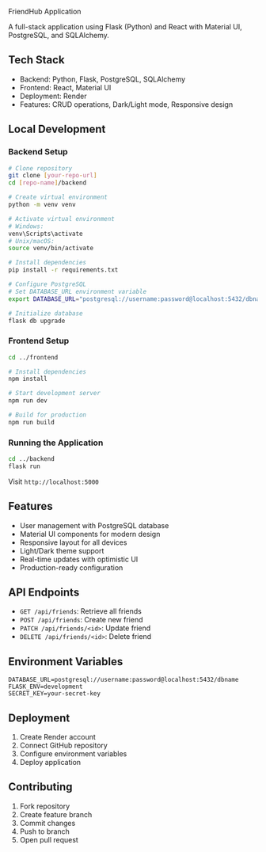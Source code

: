 FriendHub Application

A full-stack application using Flask (Python) and React with Material UI, PostgreSQL, and SQLAlchemy.

## Tech Stack
- Backend: Python, Flask, PostgreSQL, SQLAlchemy
- Frontend: React, Material UI
- Deployment: Render
- Features: CRUD operations, Dark/Light mode, Responsive design

## Local Development

### Backend Setup
```bash
# Clone repository
git clone [your-repo-url]
cd [repo-name]/backend

# Create virtual environment
python -m venv venv

# Activate virtual environment
# Windows:
venv\Scripts\activate
# Unix/macOS:
source venv/bin/activate

# Install dependencies
pip install -r requirements.txt

# Configure PostgreSQL
# Set DATABASE_URL environment variable
export DATABASE_URL="postgresql://username:password@localhost:5432/dbname"

# Initialize database
flask db upgrade
```

### Frontend Setup
```bash
cd ../frontend

# Install dependencies
npm install

# Start development server
npm run dev

# Build for production
npm run build
```

### Running the Application
```bash
cd ../backend
flask run
```
Visit `http://localhost:5000`

## Features
- User management with PostgreSQL database
- Material UI components for modern design
- Responsive layout for all devices
- Light/Dark theme support
- Real-time updates with optimistic UI
- Production-ready configuration

## API Endpoints
- `GET /api/friends`: Retrieve all friends
- `POST /api/friends`: Create new friend
- `PATCH /api/friends/<id>`: Update friend
- `DELETE /api/friends/<id>`: Delete friend

## Environment Variables
```
DATABASE_URL=postgresql://username:password@localhost:5432/dbname
FLASK_ENV=development
SECRET_KEY=your-secret-key
```

## Deployment
1. Create Render account
2. Connect GitHub repository
3. Configure environment variables
4. Deploy application
   

## Contributing
1. Fork repository
2. Create feature branch
3. Commit changes
4. Push to branch
5. Open pull request

